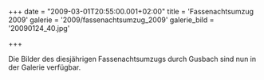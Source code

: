+++
date = "2009-03-01T20:55:00.001+02:00"
title = 'Fassenachtsumzug 2009'
galerie = '2009/fassenachtsumzug_2009'
galerie_bild = '20090124_40.jpg'

+++

Die Bilder des diesjährigen Fassenachtsumzugs durch Gusbach sind nun in der Galerie verfügbar.

      